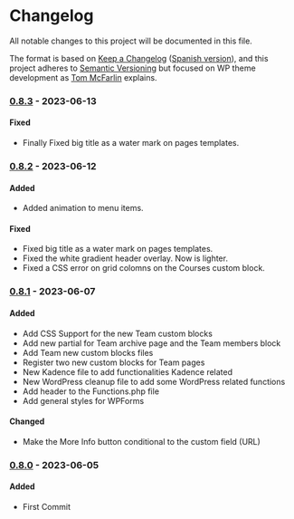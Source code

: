 # Changelog

All notable changes to this project will be documented in this file.

The format is based on [Keep a Changelog](https://keepachangelog.com/en/1.0.0/) ([Spanish version](https://keepachangelog.com/es-ES/1.0.0/)),
and this project adheres to [Semantic Versioning](https://semver.org/spec/v2.0.0.html) but focused on WP theme development as [Tom McFarlin](https://tommcfarlin.com/wordpress-theme-updates/) explains.

### [0.8.3](https://github.com/LuisColome/marbelladesignacademy/releases/tag/v0.8.3) - 2023-06-13

#### Fixed

-   Finally Fixed big title as a water mark on pages templates.

### [0.8.2](https://github.com/LuisColome/marbelladesignacademy/releases/tag/v0.8.2) - 2023-06-12

#### Added

-   Added animation to menu items.

#### Fixed

-   Fixed big title as a water mark on pages templates.
-   Fixed the white gradient header overlay. Now is lighter.
-   Fixed a CSS error on grid colomns on the Courses custom block.

### [0.8.1](https://github.com/LuisColome/marbelladesignacademy/releases/tag/v0.8.1) - 2023-06-07

#### Added

-   Add CSS Support for the new Team custom blocks
-   Add new partial for Team archive page and the Team members block
-   Add Team new custom blocks files
-   Register two new custom blocks for Team pages
-   New Kadence file to add functionalities Kadence related
-   New WordPress cleanup file to add some WordPress related functions
-   Add header to the Functions.php file
-   Add general styles for WPForms

#### Changed

-   Make the More Info button conditional to the custom field (URL)

### [0.8.0](https://github.com/LuisColome/marbelladesignacademy/releases/tag/v0.8.0) - 2023-06-05

#### Added

-   First Commit
